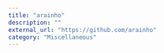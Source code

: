 ```yaml
---
title: "arainho"
description: ""
external_url: "https://github.com/arainho"
category: "Miscellaneous"
---
```


